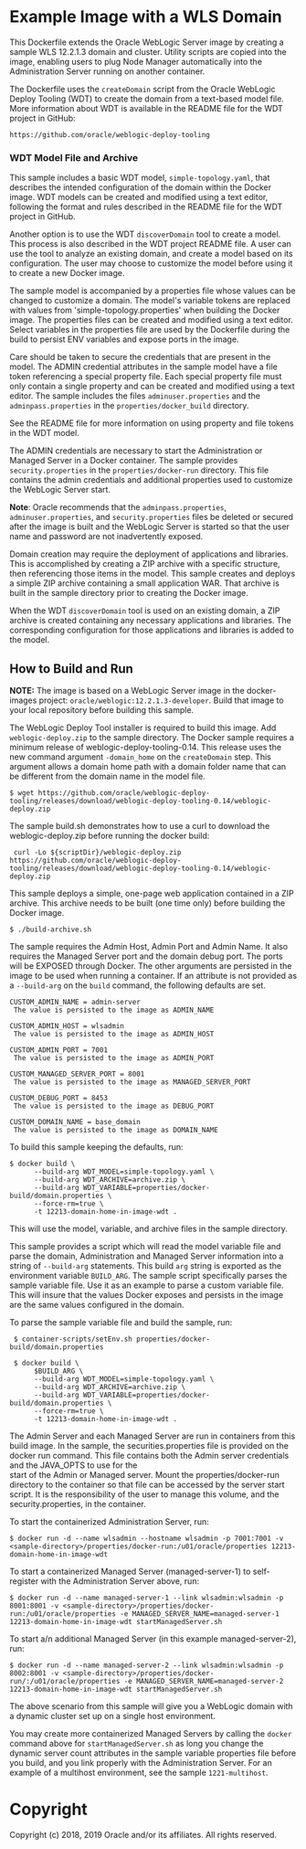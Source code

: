 Example Image with a WLS Domain
===============================
This Dockerfile extends the Oracle WebLogic Server image by creating a sample WLS 12.2.1.3 domain and cluster. Utility scripts are copied into the image, enabling users to plug Node Manager automatically into the Administration Server running on another container.

The Dockerfile uses the `createDomain` script from the Oracle WebLogic Deploy Tooling (WDT) to create the domain from a text-based model file. More information about WDT is available in the README file for the WDT project in GitHub:

`https://github.com/oracle/weblogic-deploy-tooling`

### WDT Model File and Archive

This sample includes a basic WDT model, `simple-topology.yaml`, that describes the intended configuration of the domain within the Docker image. WDT models can be created and modified using a text editor, following the format and rules described in the README file for the WDT project in GitHub.

Another option is to use the WDT `discoverDomain` tool to create a model. This process is also described in the WDT project README file. A user can use the tool to analyze an existing domain, and create a model based on its configuration. The user may choose to customize the model before using it to create a new Docker image.

The sample model is accompanied by a properties file whose values can be changed to customize a domain. The model's variable tokens are replaced with values from 'simple-topology.properties' when building the Docker image. The properties files can be created and modified using a text editor. Select variables in the properties file are used by the Dockerfile during the build to persist ENV variables and expose ports in the image.

Care should be taken to secure the credentials that are present in the model. The ADMIN credential attributes in the sample model have a file token referencing a special property file. Each special property file must only contain a single property and can be created and modified using a text editor. The sample includes the files `adminuser.properties` and the `adminpass.properties` in the `properties/docker_build` directory.

See the README file for more information on using property and file tokens in the WDT model.

The ADMIN credentials are necessary to start the Administration or Managed Server in a Docker container. The sample provides `security.properties` in the `properties/docker-run` directory. This file contains the admin credentials and additional properties used to customize the WebLogic Server start.

**Note**: Oracle recommends that the `adminpass.properties`, `adminuser.properties`, and `security.properties` files be deleted or secured after the image is built and the WebLogic Server is started so that the user name and password are not inadvertently exposed.

Domain creation may require the deployment of applications and libraries. This is accomplished by creating a ZIP archive with a specific structure, then referencing those items in the model. This sample creates and deploys a simple ZIP archive containing a small application WAR. That archive is built in the sample directory prior to creating the Docker image.

When the WDT `discoverDomain` tool is used on an existing domain, a ZIP archive is created containing any necessary applications and libraries. The corresponding configuration for those applications and libraries is added to the model.

## How to Build and Run


**NOTE:** The image is based on a WebLogic Server image in the docker-images project: `oracle/weblogic:12.2.1.3-developer`. Build that image to your local repository before building this sample.

The WebLogic Deploy Tool installer is required to build this image. Add `weblogic-deploy.zip` to the sample directory. The Docker sample requires a minimum release of weblogic-deploy-tooling-0.14. This release uses the new command argument `-domain_home` on the `createDomain` step.  This argument allows a domain home path with a domain folder name that can be different from the domain name in the model file.


    $ wget https://github.com/oracle/weblogic-deploy-tooling/releases/download/weblogic-deploy-tooling-0.14/weblogic-deploy.zip
    
 The sample build.sh demonstrates how to use a curl to download the weblogic-deploy.zip before running the docker build:
 
     curl -Lo ${scriptDir}/weblogic-deploy.zip https://github.com/oracle/weblogic-deploy-tooling/releases/download/weblogic-deploy-tooling-0.14/weblogic-deploy.zip   

This sample deploys a simple, one-page web application contained in a ZIP archive. This archive needs to be built (one time only) before building the Docker image.

    $ ./build-archive.sh

The sample requires the Admin Host, Admin Port and Admin Name. It also requires the Managed Server port and the domain debug port. The ports will be EXPOSED through Docker. The other arguments are persisted in the image to be used when running a container. If an attribute is not provided as a `--build-arg` on the `build` command, the following defaults are set.

```
CUSTOM_ADMIN_NAME = admin-server
 The value is persisted to the image as ADMIN_NAME

CUSTOM_ADMIN_HOST = wlsadmin
 The value is persisted to the image as ADMIN_HOST

CUSTOM_ADMIN_PORT = 7001
 The value is persisted to the image as ADMIN_PORT

CUSTOM_MANAGED_SERVER_PORT = 8001
 The value is persisted to the image as MANAGED_SERVER_PORT

CUSTOM_DEBUG_PORT = 8453
 The value is persisted to the image as DEBUG_PORT

CUSTOM_DOMAIN_NAME = base_domain
 The value is persisted to the image as DOMAIN_NAME
```

To build this sample keeping the defaults, run:

    $ docker build \
          --build-arg WDT_MODEL=simple-topology.yaml \
          --build-arg WDT_ARCHIVE=archive.zip \
          --build-arg WDT_VARIABLE=properties/docker-build/domain.properties \
          --force-rm=true \
          -t 12213-domain-home-in-image-wdt .

This will use the model, variable, and archive files in the sample directory.

This sample provides a script which will read the model variable file and parse the domain, Administration and Managed Server information
  into a string of `--build-arg` statements. This build `arg` string is exported as the environment variable `BUILD_ARG`.
  The sample script specifically parses the sample variable file. Use it as an example to parse a custom variable file.
  This will insure that the values Docker exposes and persists in the image are the same values configured in the domain.

To parse the sample variable file and build the sample, run:

     $ container-scripts/setEnv.sh properties/docker-build/domain.properties

     $ docker build \
          $BUILD_ARG \
          --build-arg WDT_MODEL=simple-topology.yaml \
          --build-arg WDT_ARCHIVE=archive.zip \
          --build-arg WDT_VARIABLE=properties/docker-build/domain.properties \
          --force-rm=true \
          -t 12213-domain-home-in-image-wdt .

The Admin Server and each Managed Server are run in containers from this build image. In the sample, the securities.properties file
  is provided on the docker run command. This file contains both the Admin server credentials and the JAVA_OPTS to use for the        
  start of the Admin or Managed server. Mount the properties/docker-run directory to the container so that file can be accessed by the
  server start script. It is the responsibility of the user to manage this volume, and the security.properties, in the container.

To start the containerized Administration Server, run:

    $ docker run -d --name wlsadmin --hostname wlsadmin -p 7001:7001 -v <sample-directory>/properties/docker-run:/u01/oracle/properties 12213-domain-home-in-image-wdt

To start a containerized Managed Server (managed-server-1) to self-register with the Administration Server above, run:

    $ docker run -d --name managed-server-1 --link wlsadmin:wlsadmin -p 8001:8001 -v <sample-directory>/properties/docker-run:/u01/oracle/properties -e MANAGED_SERVER_NAME=managed-server-1 12213-domain-home-in-image-wdt startManagedServer.sh

To start a/n additional Managed Server (in this example managed-server-2), run:

    $ docker run -d --name managed-server-2 --link wlsadmin:wlsadmin -p 8002:8001 -v <sample-directory>/properties/docker-run/:/u01/oracle/properties -e MANAGED_SERVER_NAME=managed-server-2 12213-domain-home-in-image-wdt startManagedServer.sh

The above scenario from this sample will give you a WebLogic domain with a dynamic cluster set up on a single host environment.

You may create more containerized Managed Servers by calling the `docker` command above for `startManagedServer.sh` as long you change the dynamic server count attributes in the sample variable properties file before you build, and you link properly with the Administration Server. For an example of a multihost environment, see the sample `1221-multihost`.

# Copyright
Copyright (c) 2018, 2019 Oracle and/or its affiliates. All rights reserved.
